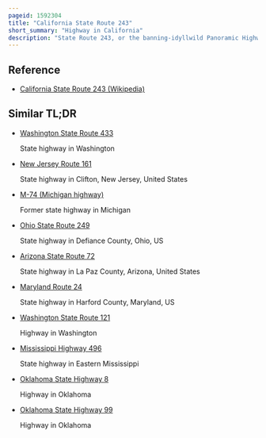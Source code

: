 ```yaml
---
pageid: 1592304
title: "California State Route 243"
short_summary: "Highway in California"
description: "State Route 243, or the banning-idyllwild Panoramic Highway, is a 30-mile Two-Lane State Highway in the U. S. State of California that runs from banning to Idyllwild in Riverside County. The Highway is a connecting Highway between interstate 10 and sr 74. Along its Route it provides Access to the san Bernardino national Forest. Around the Turn of the 20th Century a Road from banning to idyllwild was planned and was open by 1910. The Road was added in 1970 to the State Highway System."
---
```


## Reference

- [California State Route 243 (Wikipedia)](https://en.wikipedia.org/?curid=1592304)

## Similar TL;DR

- [Washington State Route 433](/tldr/en/washington-state-route-433)

  State highway in Washington

- [New Jersey Route 161](/tldr/en/new-jersey-route-161)

  State highway in Clifton, New Jersey, United States

- [M-74 (Michigan highway)](/tldr/en/m-74-michigan-highway)

  Former state highway in Michigan

- [Ohio State Route 249](/tldr/en/ohio-state-route-249)

  State highway in Defiance County, Ohio, US

- [Arizona State Route 72](/tldr/en/arizona-state-route-72)

  State highway in La Paz County, Arizona, United States

- [Maryland Route 24](/tldr/en/maryland-route-24)

  State highway in Harford County, Maryland, US

- [Washington State Route 121](/tldr/en/washington-state-route-121)

  Highway in Washington

- [Mississippi Highway 496](/tldr/en/mississippi-highway-496)

  State highway in Eastern Mississippi

- [Oklahoma State Highway 8](/tldr/en/oklahoma-state-highway-8)

  Highway in Oklahoma

- [Oklahoma State Highway 99](/tldr/en/oklahoma-state-highway-99)

  Highway in Oklahoma
